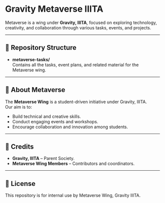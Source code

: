 # Gravity Metaverse IIITA

Metaverse is a wing under **Gravity, IIITA**, focused on exploring technology, creativity, and collaboration through various tasks, events, and projects.

---

## 📂 Repository Structure
- **metaverse-tasks/**  
  Contains all the tasks, event plans, and related material for the Metaverse wing.

---

## 🚀 About Metaverse
The **Metaverse Wing** is a student-driven initiative under Gravity, IIITA.  
Our aim is to:
- Build technical and creative skills.  
- Conduct engaging events and workshops.  
- Encourage collaboration and innovation among students.  

---

## 🏫 Credits
- **Gravity, IIITA** – Parent Society.  
- **Metaverse Wing Members** – Contributors and coordinators.  

---

## 📜 License
This repository is for internal use by Metaverse Wing, Gravity IIITA.  
